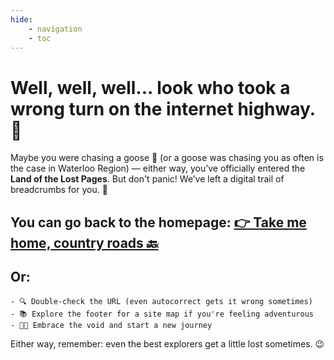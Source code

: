 ```yaml
---
hide:
    - navigation
    - toc
---
```

# Well, well, well... look who took a wrong turn on the internet highway. 🚧

Maybe you were chasing a goose 🪿 (or a goose was chasing you as often is the case in Waterloo Region) — either way, you’ve officially entered the **Land of the Lost Pages**. But don't panic! We’ve left a digital trail of breadcrumbs for you. 🍞

## You can go back to the homepage: [👉 Take me home, country roads 🔙](https://civictechwr.org)

## Or:
    - 🔍 Double-check the URL (even autocorrect gets it wrong sometimes)
    - 📚 Explore the footer for a site map if you're feeling adventurous
    - 🧑‍🚀 Embrace the void and start a new journey

Either way, remember: even the best explorers get a little lost sometimes. 😉